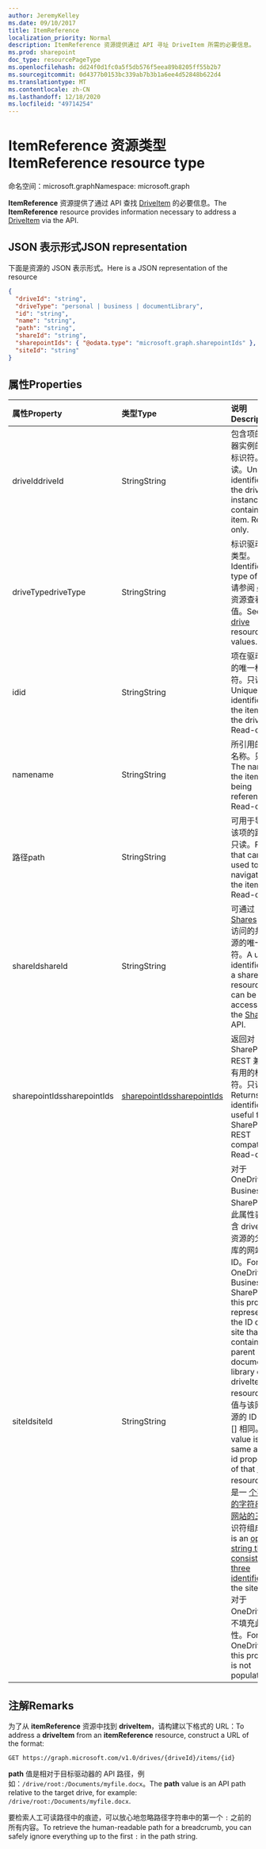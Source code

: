 ```yaml
---
author: JeremyKelley
ms.date: 09/10/2017
title: ItemReference
localization_priority: Normal
description: ItemReference 资源提供通过 API 寻址 DriveItem 所需的必要信息。
ms.prod: sharepoint
doc_type: resourcePageType
ms.openlocfilehash: dd24f0d1fc0a5f5db576f5eea89b8205ff55b2b7
ms.sourcegitcommit: 0d4377b0153bc339ab7b3b1a6ee4d52848b622d4
ms.translationtype: MT
ms.contentlocale: zh-CN
ms.lasthandoff: 12/18/2020
ms.locfileid: "49714254"
---
```

# <a name="itemreference-resource-type"></a><span data-ttu-id="d24e4-103">ItemReference 资源类型</span><span class="sxs-lookup"><span data-stu-id="d24e4-103">ItemReference resource type</span></span>

<span data-ttu-id="d24e4-104">命名空间：microsoft.graph</span><span class="sxs-lookup"><span data-stu-id="d24e4-104">Namespace: microsoft.graph</span></span>

<span data-ttu-id="d24e4-105">**ItemReference** 资源提供了通过 API 查找 [DriveItem](driveitem.md) 的必要信息。</span><span class="sxs-lookup"><span data-stu-id="d24e4-105">The **ItemReference** resource provides information necessary to address a [DriveItem](driveitem.md) via the API.</span></span>

## <a name="json-representation"></a><span data-ttu-id="d24e4-106">JSON 表示形式</span><span class="sxs-lookup"><span data-stu-id="d24e4-106">JSON representation</span></span>

<span data-ttu-id="d24e4-107">下面是资源的 JSON 表示形式。</span><span class="sxs-lookup"><span data-stu-id="d24e4-107">Here is a JSON representation of the resource</span></span>

<!-- {
  "blockType": "resource",
  "optionalProperties": [ "path", "shareId", "sharepointIds" ],
  "@odata.type": "microsoft.graph.itemReference"
}-->

```json
{
  "driveId": "string",
  "driveType": "personal | business | documentLibrary",
  "id": "string",
  "name": "string",
  "path": "string",
  "shareId": "string",
  "sharepointIds": { "@odata.type": "microsoft.graph.sharepointIds" },
  "siteId": "string"
}
```

## <a name="properties"></a><span data-ttu-id="d24e4-108">属性</span><span class="sxs-lookup"><span data-stu-id="d24e4-108">Properties</span></span>

| <span data-ttu-id="d24e4-109">属性</span><span class="sxs-lookup"><span data-stu-id="d24e4-109">Property</span></span>      | <span data-ttu-id="d24e4-110">类型</span><span class="sxs-lookup"><span data-stu-id="d24e4-110">Type</span></span>              | <span data-ttu-id="d24e4-111">说明</span><span class="sxs-lookup"><span data-stu-id="d24e4-111">Description</span></span>
|:--------------|:------------------|:-----------------------------------------
| <span data-ttu-id="d24e4-112">driveId</span><span class="sxs-lookup"><span data-stu-id="d24e4-112">driveId</span></span>       | <span data-ttu-id="d24e4-113">String</span><span class="sxs-lookup"><span data-stu-id="d24e4-113">String</span></span>            | <span data-ttu-id="d24e4-p101">包含项的驱动器实例的唯一标识符。只读。</span><span class="sxs-lookup"><span data-stu-id="d24e4-p101">Unique identifier of the drive instance that contains the item. Read-only.</span></span>
| <span data-ttu-id="d24e4-116">driveType</span><span class="sxs-lookup"><span data-stu-id="d24e4-116">driveType</span></span>     | <span data-ttu-id="d24e4-117">String</span><span class="sxs-lookup"><span data-stu-id="d24e4-117">String</span></span>            | <span data-ttu-id="d24e4-118">标识驱动器的类型。</span><span class="sxs-lookup"><span data-stu-id="d24e4-118">Identifies the type of drive.</span></span> <span data-ttu-id="d24e4-119">请参阅 [drive][] 资源查看其值。</span><span class="sxs-lookup"><span data-stu-id="d24e4-119">See [drive][] resource for values.</span></span>
| <span data-ttu-id="d24e4-120">id</span><span class="sxs-lookup"><span data-stu-id="d24e4-120">id</span></span>            | <span data-ttu-id="d24e4-121">String</span><span class="sxs-lookup"><span data-stu-id="d24e4-121">String</span></span>            | <span data-ttu-id="d24e4-p103">项在驱动器中的唯一标识符。只读。</span><span class="sxs-lookup"><span data-stu-id="d24e4-p103">Unique identifier of the item in the drive. Read-only.</span></span>
| <span data-ttu-id="d24e4-124">name</span><span class="sxs-lookup"><span data-stu-id="d24e4-124">name</span></span>          | <span data-ttu-id="d24e4-125">String</span><span class="sxs-lookup"><span data-stu-id="d24e4-125">String</span></span>            | <span data-ttu-id="d24e4-p104">所引用的项的名称。只读。</span><span class="sxs-lookup"><span data-stu-id="d24e4-p104">The name of the item being referenced. Read-only.</span></span>
| <span data-ttu-id="d24e4-128">路径</span><span class="sxs-lookup"><span data-stu-id="d24e4-128">path</span></span>          | <span data-ttu-id="d24e4-129">String</span><span class="sxs-lookup"><span data-stu-id="d24e4-129">String</span></span>            | <span data-ttu-id="d24e4-p105">可用于导航到该项的路径。只读。</span><span class="sxs-lookup"><span data-stu-id="d24e4-p105">Path that can be used to navigate to the item. Read-only.</span></span>
| <span data-ttu-id="d24e4-132">shareId</span><span class="sxs-lookup"><span data-stu-id="d24e4-132">shareId</span></span>       | <span data-ttu-id="d24e4-133">String</span><span class="sxs-lookup"><span data-stu-id="d24e4-133">String</span></span>            | <span data-ttu-id="d24e4-134">可通过 [Shares][] API 访问的共享资源的唯一标识符。</span><span class="sxs-lookup"><span data-stu-id="d24e4-134">A unique identifier for a shared resource that can be accessed via the [Shares][] API.</span></span>
| <span data-ttu-id="d24e4-135">sharepointIds</span><span class="sxs-lookup"><span data-stu-id="d24e4-135">sharepointIds</span></span> | <span data-ttu-id="d24e4-136">[sharepointIds][]</span><span class="sxs-lookup"><span data-stu-id="d24e4-136">[sharepointIds][]</span></span> | <span data-ttu-id="d24e4-p106">返回对 SharePoint REST 兼容性有用的标识符。只读。</span><span class="sxs-lookup"><span data-stu-id="d24e4-p106">Returns identifiers useful for SharePoint REST compatibility. Read-only.</span></span>
| <span data-ttu-id="d24e4-139">siteId</span><span class="sxs-lookup"><span data-stu-id="d24e4-139">siteId</span></span>        | <span data-ttu-id="d24e4-140">String</span><span class="sxs-lookup"><span data-stu-id="d24e4-140">String</span></span>            | <span data-ttu-id="d24e4-141">对于 OneDrive for Business 和 SharePoint，此属性表示包含 driveItem 资源的父文档库的网站的 ID。</span><span class="sxs-lookup"><span data-stu-id="d24e4-141">For OneDrive for Business and SharePoint, this property represents the ID of the site that contains the parent document library of the driveItem resource.</span></span> <span data-ttu-id="d24e4-142">该值与该网站资源的 ID [属性][] 相同。</span><span class="sxs-lookup"><span data-stu-id="d24e4-142">The value is the same as the id property of that [site][] resource.</span></span> <span data-ttu-id="d24e4-143">它是一 [个不透明的字符串，由网站的三个](/graph/api/resources/site#id-property) 标识符组成。</span><span class="sxs-lookup"><span data-stu-id="d24e4-143">It is an [opaque string that consists of three identifiers](/graph/api/resources/site#id-property) of the site.</span></span> <br><span data-ttu-id="d24e4-144">对于 OneDrive，不填充此属性。</span><span class="sxs-lookup"><span data-stu-id="d24e4-144">For OneDrive, this property is not populated.</span></span>

[drive]: ../resources/drive.md
[sharepointIds]: ../resources/sharepointids.md
[Shares]: ../api/shares-get.md
[网站]: ../resources/site.md
[site]: ../resources/site.md

## <a name="remarks"></a><span data-ttu-id="d24e4-149">注解</span><span class="sxs-lookup"><span data-stu-id="d24e4-149">Remarks</span></span>

<span data-ttu-id="d24e4-150">为了从 **itemReference** 资源中找到 **driveItem**，请构建以下格式的 URL：</span><span class="sxs-lookup"><span data-stu-id="d24e4-150">To address a **driveItem** from an **itemReference** resource, construct a URL of the format:</span></span>

```http
GET https://graph.microsoft.com/v1.0/drives/{driveId}/items/{id}
```

<span data-ttu-id="d24e4-151">**path** 值是相对于目标驱动器的 API 路径，例如：`/drive/root:/Documents/myfile.docx`。</span><span class="sxs-lookup"><span data-stu-id="d24e4-151">The **path** value is an API path relative to the target drive, for example: `/drive/root:/Documents/myfile.docx`.</span></span>

<span data-ttu-id="d24e4-152">要检索人工可读路径中的痕迹，可以放心地忽略路径字符串中的第一个 `:` 之前的所有内容。</span><span class="sxs-lookup"><span data-stu-id="d24e4-152">To retrieve the human-readable path for a breadcrumb, you can safely ignore everything up to the first `:` in the path string.</span></span>

<!-- uuid: 8fcb5dbc-d5aa-4681-8e31-b001d5168d79
2015-10-25 14:57:30 UTC -->
<!-- {
  "type": "#page.annotation",
  "description": "ItemReference returns a pointer to another item.",
  "section": "documentation",
  "suppressions": [
    "Warning: /api-reference/v1.0/resources/itemreference.md:
      Found potential enums in resource example that weren't defined in a table:(personal,business,documentLibrary) are in resource, but () are in table"
  ],
  "tocPath": "Resources/ItemReference"
} -->

